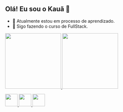## Olá! Eu sou o Kauã 👋

- 🔭 Atualmente estou em processo de aprendizado.
- 🌱 Sigo fazendo o curso de FullStack.

<div>
<a href="https://github.com/Kaua-0">
<img loading="lazy" height="180em" src="https://github-readme-stats.vercel.app/api/top-langs/?username=Kaua-0&layout=compact&langs_count=7&theme=dracula"/>
<img loading="lazy" height="180em" src="https://github-readme-stats.vercel.app/api?username=Kaua-0&show_icons=true&theme=dracula&include_all_commits=true&count_private=true"/>
</div>


<img loading="lazy" src="https://cdn.jsdelivr.net/gh/devicons/devicon/icons/git/git-original.svg" width="40" height="40"/> <img src="https://cdn.jsdelivr.net/gh/devicons/devicon@latest/icons/azuresqldatabase/azuresqldatabase-original.svg" width="40" height="40"/> <img src="https://cdn.jsdelivr.net/gh/devicons/devicon@latest/icons/github/github-original-wordmark.svg" width="40" height="40"/> 

          

          

          
          


          
          
